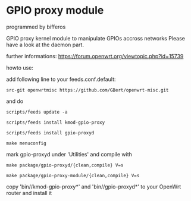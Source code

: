 GPIO proxy module
=================

programmed by bifferos

GPIO proxy kernel module to manipulate GPIOs accross networks 
Please have a look at the daemon part.

further informations: https://forum.openwrt.org/viewtopic.php?id=15739

howto use:

add following line to your feeds.conf.default:

`src-git openwrtmisc https://github.com/GBert/openwrt-misc.git`

and do

`scripts/feeds update -a`

`scripts/feeds install kmod-gpio-proxy`

`scripts/feeds install gpio-proxyd`

`make menuconfig `

mark gpio-proxyd under 'Utilities' and compile with

`make package/gpio-proxyd/{clean,compile} V=s`

`make package/gpio-proxy-module/{clean,compile} V=s`


copy 'bin/<platform>/kmod-gpio-proxy\*' and 'bin/<platform>/gpio-proxyd\*' to your OpenWrt router and install it

